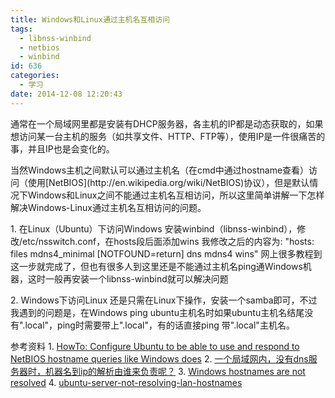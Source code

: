 ```yaml
---
title: Windows和Linux通过主机名互相访问
tags:
  - libnss-winbind
  - netbios
  - winbind
id: 636
categories:
  - 学习
date: 2014-12-08 12:20:43
---
```


通常在一个局域网里都是安装有DHCP服务器，各主机的IP都是动态获取的，如果想访问某一台主机的服务（如共享文件、HTTP、FTP等），使用IP是一件很痛苦的事，并且IP也是会变化的。

<!--more-->当然Windows主机之间默认可以通过主机名（在cmd中通过hostname查看）访问（使用[NetBIOS](http://en.wikipedia.org/wiki/NetBIOS)协议），但是默认情况下Windows和Linux之间不能通过主机名互相访问，所以这里简单讲解一下怎样解决Windows-Linux通过主机名互相访问的问题。

1\. 在Linux（Ubuntu）下访问Windows
安装winbind（libnss-winbind），修改/etc/nsswitch.conf，在hosts段后面添加wins
我修改之后的内容为: "hosts: files mdns4_minimal [NOTFOUND=return] dns mdns4 wins"
网上很多教程到这一步就完成了，但也有很多人到这里还是不能通过主机名ping通Windows机器，这时一般再安装一个libnss-winbind就可以解决问题

2\. Windows下访问Linux
还是只需在Linux下操作，安装一个samba即可，不过我遇到的问题是，在Windows ping ubuntu主机名时如果ubuntu主机名结尾没有".local"，ping时需要带上".local"，有的话直接ping 带".local"主机名。

参考资料
1\. [HowTo: Configure Ubuntu to be able to use and respond to NetBIOS hostname queries like Windows does](http://www.serenux.com/2009/09/howto-configure-ubuntu-to-be-able-to-use-and-respond-to-netbios-hostname-queries-like-windows-does/)
2\. [一个局域网内，没有dns服务器时，机器名到ip的解析由谁来负责呢？](http://bbs.51cto.com/viewthread.php?tid=730638&page=1#pid3633721)
3. [Windows hostnames are not resolved](http://askubuntu.com/questions/93302/windows-hostnames-are-not-resolved/380521#380521)
4\. [ubuntu-server-not-resolving-lan-hostnames](http://askubuntu.com/questions/244865/ubuntu-server-not-resolving-lan-hostnames)